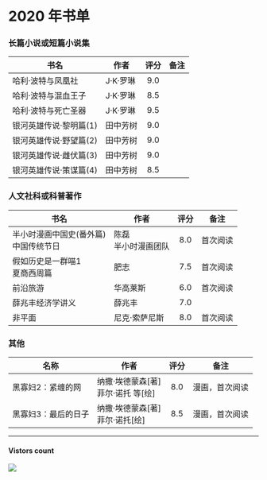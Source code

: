 # 2020 年书单

### 长篇小说或短篇小说集
| 书名 | 作者 | 评分 | 备注 |
| --- | --- | :---: | --- |
| 哈利·波特与凤凰社 | J·K·罗琳 | 9.0 | |
| 哈利·波特与混血王子 | J·K·罗琳 | 8.5 | |
| 哈利·波特与死亡圣器 | J·K·罗琳 | 9.5 | |
| 银河英雄传说·黎明篇(1) | 田中芳树 | 9.0 | |
| 银河英雄传说·野望篇(2) | 田中芳树 | 9.0 | |
| 银河英雄传说·雌伏篇(3) | 田中芳树 | 9.0 | |
| 银河英雄传说·策谋篇(4) | 田中芳树 | 8.5 | |


### 人文社科或科普著作
| 书名 | 作者 | 评分 | 备注 |
| --- | --- | :---: | --- |
| 半小时漫画中国史(番外篇)<br>中国传统节日 | 陈磊<br>半小时漫画团队 | 8.0 | 首次阅读 |
| 假如历史是一群喵1<br>夏商西周篇 | 肥志 | 7.5 | 首次阅读 |
| 前沿旅游 | 华高莱斯 | 6.0 | 首次阅读 |
| 薛兆丰经济学讲义 | 薛兆丰 | 7.0 | |
| 非平面 | 尼克·索萨尼斯 | 8.0 | 首次阅读 |


### 其他
| 名称 | 作者 | 评分 | 备注 |
| --- | --- | :---: | --- |
| 黑寡妇2：紧缠的网 | 纳撒·埃德蒙森[著] <br> 菲尔·诺托 等[绘] | 8.0 | 漫画，首次阅读 |
| 黑寡妇3：最后的日子 | 纳撒·埃德蒙森[著] <br> 菲尔·诺托[绘] | 8.5 | 漫画，首次阅读 |

-------------
#### Vistors count
<img src="https://profile-counter.glitch.me/chuxiaonan/count.svg" />
